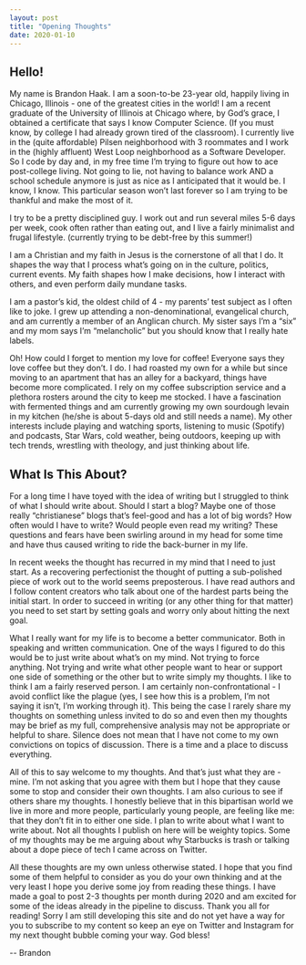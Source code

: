 ```yaml
---
layout: post
title: "Opening Thoughts"
date: 2020-01-10
---
```



## Hello!
My name is Brandon Haak. I am a soon-to-be 23-year old, happily  living in Chicago, Illinois - one of the greatest cities in the world! I am a recent graduate of the University of Illinois at Chicago where, by God’s grace, I obtained a certificate that says I know Computer Science. (If you must know, by college I had already grown tired of the classroom). I currently live in the (quite affordable) Pilsen neighborhood with 3 roommates and I work in the (highly affluent) West Loop neighborhood as a Software Developer. So I code by day and, in my free time I’m trying to figure out how to ace post-college living. Not going to lie, not having to balance work AND a school schedule anymore is just as nice as I anticipated that it would be. I know, I know. This particular season won’t last forever so I am trying to be thankful and make the most of it.

I try to be a pretty disciplined guy. I work out and run several miles 5-6 days per week, cook often rather than eating out, and I live a fairly minimalist and frugal lifestyle. (currently trying to be debt-free by this summer!)

I am a Christian and my faith in Jesus is the cornerstone of all that I do. It shapes the way that I process what’s going on in the culture, politics, current events. My faith shapes how I make decisions, how I interact with others, and even perform daily mundane tasks.

I am a pastor’s kid, the oldest child of 4 - my parents’ test subject as I often like to joke. I grew up attending a non-denominational, evangelical church, and am currently a member of an Anglican church. My sister says I’m a “six” and my mom says I’m “melancholic” but you should know that I really hate labels.

Oh! How could I forget to mention my love for coffee! Everyone says they love coffee but they don’t. I do. I had roasted my own for a while but since moving to an apartment that has an alley for a backyard, things have become more complicated. I rely on my coffee subscription service and a plethora rosters around the city to keep me stocked. I have a fascination with fermented things and am currently growing my own sourdough levain in my kitchen (he/she is about 5-days old and still needs a name). My other interests include playing and watching sports, listening to music (Spotify) and podcasts, Star Wars, cold weather, being outdoors, keeping up with tech trends, wrestling with theology, and just thinking about life.

## What Is This About?
For a long time I have toyed with the idea of writing but I struggled to think of what I should write about. Should I start a blog? Maybe one of those really “christianese” blogs that’s feel-good and has a lot of big words? How often would I have to write? Would people even read my writing? These questions and fears have been swirling around in my head for some time and have thus caused writing to ride the back-burner in my life. 

In recent weeks the thought has recurred in my mind that I need to just start. As a recovering perfectionist the thought of putting a sub-polished piece of work out to the world seems preposterous. I have read authors and I follow content creators who talk about one of the hardest parts being the initial start. In order to succeed in writing (or any other thing for that matter) you need to set start by setting goals and worry only about hitting the next goal.

What I really want for my life is to become a better communicator. Both in speaking and written communication. One of the ways I figured to do this would be to just write about what’s on my mind. Not trying to force anything. Not trying and write what other people want to hear or support one side of something or the other but to write simply my thoughts. I like to think I am a fairly reserved person. I am certainly non-confrontational - I avoid conflict like the plague (yes, I see how this is a problem, I’m not saying it isn’t, I’m working through it). This being the case I rarely share my thoughts on something unless invited to do so and even then my thoughts may be brief as my full, comprehensive analysis may not be appropriate or helpful to share. Silence does not mean that I have not come to my own convictions on topics of discussion. There is a time and a place to discuss everything.

All of this to say welcome to my thoughts. And that’s just what they are - mine. I’m not asking that you agree with them but I hope that they cause some to stop and consider their own thoughts. I am also curious to see if others share my thoughts. I honestly believe that in this bipartisan world we live in more and more people, particularly young people,  are feeling like me: that they don’t fit in to either one side.  I plan to write about what I want to write about. Not all thoughts I publish on here will be weighty topics. Some of my thoughts may be me arguing about why Starbucks is trash or talking about a dope piece of tech I came across on Twitter. 

All these thoughts are my own unless otherwise stated. I hope that you find some of them helpful to consider as you do your own thinking and at the very least I hope you derive some joy from reading these things. I have made a goal to post 2-3 thoughts per month during 2020 and am excited for some of the ideas already in the pipeline to discuss. Thank you all for reading! Sorry I am still developing this site and do not yet have a way for you to subscribe to my content so keep an eye on Twitter and Instagram for my next thought bubble coming your way. God bless!

-- Brandon 



